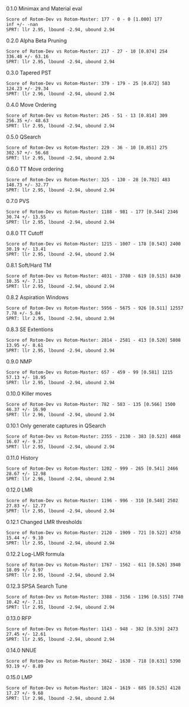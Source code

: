 0.1.0 Minimax and Material eval
```
Score of Rotom-Dev vs Rotom-Master: 177 - 0 - 0 [1.000] 177
inf +/- -nan
SPRT: llr 2.95, lbound -2.94, ubound 2.94
```


0.2.0 Alpha Beta Pruning
```
Score of Rotom-Dev vs Rotom-Master: 217 - 27 - 10 [0.874] 254
336.48 +/- 63.16
SPRT: llr 2.95, lbound -2.94, ubound 2.94
```


0.3.0 Tapered PST
```
Score of Rotom-Dev vs Rotom-Master: 379 - 179 - 25 [0.672] 583
124.23 +/- 29.34
SPRT: llr 2.96, lbound -2.94, ubound 2.94
```


0.4.0 Move Ordering
```
Score of Rotom-Dev vs Rotom-Master: 245 - 51 - 13 [0.814] 309
256.35 +/- 48.63
SPRT: llr 2.95, lbound -2.94, ubound 2.94
```


0.5.0 QSearch
```
Score of Rotom-Dev vs Rotom-Master: 229 - 36 - 10 [0.851] 275
302.57 +/- 56.68
SPRT: llr 2.95, lbound -2.94, ubound 2.94
```


0.6.0 TT Move ordering
```
Score of Rotom-Dev vs Rotom-Master: 325 - 130 - 28 [0.702] 483
148.73 +/- 32.77
SPRT: llr 2.95, lbound -2.94, ubound 2.94
```


0.7.0 PVS
```
Score of Rotom-Dev vs Rotom-Master: 1188 - 981 - 177 [0.544] 2346
30.74 +/- 13.55
SPRT: llr 2.95, lbound -2.94, ubound 2.94
```


0.8.0 TT Cutoff
```
Score of Rotom-Dev vs Rotom-Master: 1215 - 1007 - 178 [0.543] 2400
30.19 +/- 13.41
SPRT: llr 2.95, lbound -2.94, ubound 2.94
```


0.8.1 Soft/Hard TM
```
Score of Rotom-Dev vs Rotom-Master: 4031 - 3780 - 619 [0.515] 8430
10.35 +/- 7.13
SPRT: llr 2.95, lbound -2.94, ubound 2.94
```


0.8.2 Aspiration Windows
```
Score of Rotom-Dev vs Rotom-Master: 5956 - 5675 - 926 [0.511] 12557
7.78 +/- 5.84
SPRT: llr 2.95, lbound -2.94, ubound 2.94
```


0.8.3 SE Extentions
```
Score of Rotom-Dev vs Rotom-Master: 2814 - 2581 - 413 [0.520] 5808
13.95 +/- 8.61
SPRT: llr 2.95, lbound -2.94, ubound 2.94
```


0.9.0 NMP
```
Score of Rotom-Dev vs Rotom-Master: 657 - 459 - 99 [0.581] 1215
57.13 +/- 18.95
SPRT: llr 2.95, lbound -2.94, ubound 2.94
```


0.10.0 Killer moves
```
Score of Rotom-Dev vs Rotom-Master: 782 - 583 - 135 [0.566] 1500
46.37 +/- 16.90
SPRT: llr 2.96, lbound -2.94, ubound 2.94
```


0.10.1 Only generate captures in QSearch
```
Score of Rotom-Dev vs Rotom-Master: 2355 - 2130 - 383 [0.523] 4868
16.07 +/- 9.37
SPRT: llr 2.95, lbound -2.94, ubound 2.94
```


0.11.0 History
```
Score of Rotom-Dev vs Rotom-Master: 1202 - 999 - 265 [0.541] 2466
28.67 +/- 12.98
SPRT: llr 2.96, lbound -2.94, ubound 2.94
```


0.12.0 LMR
```
Score of Rotom-Dev vs Rotom-Master: 1196 - 996 - 310 [0.540] 2502
27.83 +/- 12.77
SPRT: llr 2.95, lbound -2.94, ubound 2.94
```

0.12.1 Changed LMR thresholds
```
Score of Rotom-Dev vs Rotom-Master: 2120 - 1909 - 721 [0.522] 4750
15.44 +/- 9.10
SPRT: llr 2.95, lbound -2.94, ubound 2.94
```

0.12.2 Log-LMR formula
```
Score of Rotom-Dev vs Rotom-Master: 1767 - 1562 - 611 [0.526] 3940
18.09 +/- 9.97
SPRT: llr 2.95, lbound -2.94, ubound 2.94
```

0.12.3 SPSA Search Tune
```
Score of Rotom-Dev vs Rotom-Master: 3388 - 3156 - 1196 [0.515] 7740
10.42 +/- 7.11
SPRT: llr 2.95, lbound -2.94, ubound 2.94
```


0.13.0 RFP
```
Score of Rotom-Dev vs Rotom-Master: 1143 - 948 - 382 [0.539] 2473
27.45 +/- 12.61
SPRT: llr 2.95, lbound -2.94, ubound 2.94
```


0.14.0 NNUE
```
Score of Rotom-Dev vs Rotom-Master: 3042 - 1630 - 718 [0.631] 5390
93.19 +/- 8.89
```


0.15.0 LMP
```
Score of Rotom-Dev vs Rotom-Master: 1824 - 1619 - 685 [0.525] 4128
17.27 +/- 9.68
SPRT: llr 2.96, lbound -2.94, ubound 2.94
```